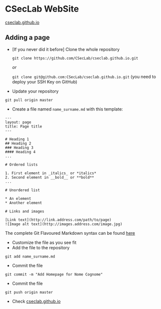 # CSecLab WebSite

[cseclab.github.io](https://cseclab.github.io)

## Adding a page

* [If you never did it before] Clone the whole repository

    `git clone https://github.com/CSecLab/cseclab.github.io.git`

    *or*

    `git clone git@github.com:CSecLab/cseclab.github.io.git`
    (you need to deploy your SSH Key on GitHub)

* Update your repository

`git pull origin master`

* Create a file named `name_surname.md` with this template:
```
---
layout: page
title: Page title
---

# Heading 1
## Heading 2
### Heading 3
#### Heading 4
...

# Ordered lists

1. First element in _italics_ or *italics*
2. Second element in __bold__ or **bold**
...

# Unordered list

* An element
* Another element

# Links and images

[Link text](http://link.address.com/path/to/page)
![Image alt text](http://images.address.com/image.jpg)

```
The complete Git Flavoured Markdown syntax can be found [here](https://guides.github.com/features/mastering-markdown/)

* Customize the file as you see fit
* Add the file to the repository

`git add name_surname.md`

* Commit the file 

`git commit -m "Add Homepage for Nome Cognome"`

* Commit the file 

`git push origin master`

* Check [cseclab.github.io](http://cseclab.github.io)

